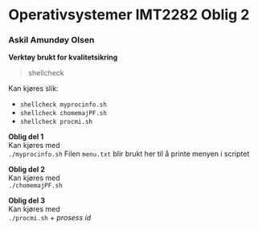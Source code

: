 
# Operativsystemer IMT2282 Oblig 2 <br>
### Askil Amundøy Olsen <br>

**Verktøy brukt for kvalitetsikring** <br>
> shellcheck <br>

Kan kjøres slik: <br>
- `shellcheck myprocinfo.sh`
- `shellcheck chomemajPF.sh`
- `shellcheck procmi.sh`

**Oblig del 1**<br>
Kan kjøres med <br>
`./myprocinfo.sh`
Filen `menu.txt` blir brukt her til å printe menyen i scriptet <br>

**Oblig del 2**<br>
Kan kjøres med <br>
`./chomemajPF.sh`

**Oblig del 3**<br>
Kan kjøres med <br>
`./procmi.sh` + *prosess id*

